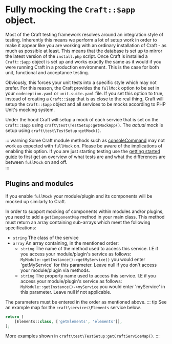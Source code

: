 # Fully mocking the `Craft::$app` object. 

Most of the Craft testing framework resolves around an integration style of testing. 
Inherently this means we perform a lot of setup work in order to make it appear
like you are working with an ordinary installation of Craft - as much as possible at least. 
This means that the database is set up to mirror the latest version of the `install.php` script.
Once Craft is installed a `Craft::$app` object is set up and works exactly the same 
as it would if you were running Craft in a production environment. This is the case for both
unit, functional and acceptance testing. 

Obviously, this forces your unit tests into a specific style which may not prefer.
For this reason, the Craft provides the `fullMock` option
to be set
in your `codeception.yaml` or `unit.suite.yaml` file. If you set this option to true, 
instead of creating a `Craft::$app` that is as close to the real thing, Craft will 
setup the `Craft::$app` object and all services to be mocks according to 
PHP Unit's mocking system.

Under the hood Craft will setup a mock of each service that is set on the `Craft::$app` 
using `craft\test\TestSetup:getMockApp()`. The _actual_ mock is setup using 
`craft\test\TestSetup:getMock()`. 

::: warning
Some Craft module methods such as [consoleCommand](../testing-craft/console.md) may not work as expected with `fullMock` on. 
Please be aware of the implications of enabling this option. If you are just starting testing
use the [getting started guide](../testing-craft/getting-started.md) 
to first get an overview of what tests are and 
what the differences are between `fullMock` on and off.  
:::

## Plugins and modules
If you enable `fullMock` your module/plugin and its components will be mocked
up similarly to Craft.

In order to support mocking of components within modules and/or plugins, you need to add 
a `getComponentMap` method in your main class. This method must return an array 
containing sub-arrays which meet the following specifications: 

- `string` The class of the service
- `array` An array containing, in the mentioned order: 
  - `string` The name of the method used to access this service. I.E if you access
  your module/plugin's service as follows: `MyModule::getInstance()->getMyService()`
  you would enter 'getMyService' for this parameter. Leave null if you don't access
  your module/plugin via methods. 
  - `string` The property name used to access this service. I.E
  if you access your module/plugin's service as follows:
   `MyModule::getInstance()->myService` you would enter 'myService' in this parameter. 
   Leave null if not applicable.  
   
The parameters must be entered in the order as mentioned above. 
::: tip
See an example map for the `craft\services\Elements` service below. 

```php
return [
    [Elements::class, ['getElements', 'elements']],
];
```
More examples shown in `craft\test\TestSetup:getCraftServiceMap()`. 
:::
